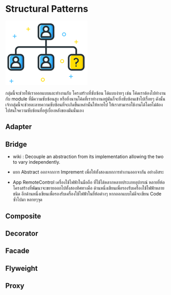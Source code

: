 # Structural Patterns
![title](/images/designPattern/image_2.png)

กลุ่มนี้จะช่วยให้เราออกแบบและทำงานกับ โครงสร้างที่ซับซ้อน ได้แบบง่ายๆ เช่น โค้ดเราต้องไปทำงานกับ module ที่มีความซับซ้อนสูง หรือยิ่งนานโค้ดที่เราทำงานอยู่มันก็จะยิ่งซับซ้อนเข้าไปเรื่อยๆ ดังนั้นเจ้ากลุ่มนี้จะช่วยละลายความซับซ้อนที่จะเกิดขึ้นเหล่านั้นให้หายไป ให้เราสามารถใช้งานได้โดยไม่ต้องไปสนใจความซับซ้อนที่อยู่เบื่องหลังของมันนั่นเอง

## Adapter
## Bridge
* wiki : Decouple an abstraction from its implementation allowing the two to vary independently.

* แยก Abstract ออกจากการ Imprement เพื่อให้ทั้งสองแยกการทำงานออกจากัน อย่างอิสระ
* App RemoteControl เครื่องใช้ไฟฟ้าในมือถือ ที่ใช้ได้หลากหลายประเภทอุปกรณ์ หลายยี่ห้อ โครงสร้างที่พัฒนาจะขยายออกไปทั้งสองทิศทางคือ ด้านหนึ่งเขียนเพื่อรองรับเครื่องใช้ไฟฟ้าหลายชนิด อีกด้านหนึ่งเขียนเพื่อรองรับเครื่องใช้ไฟฟ้าในยี่ห้อต่างๆ หากออกแบบไม่ดีจะเขียน Code ซ้ำไปมา หลายๆจุด

## Composite
## Decorator
## Facade
## Flyweight
## Proxy